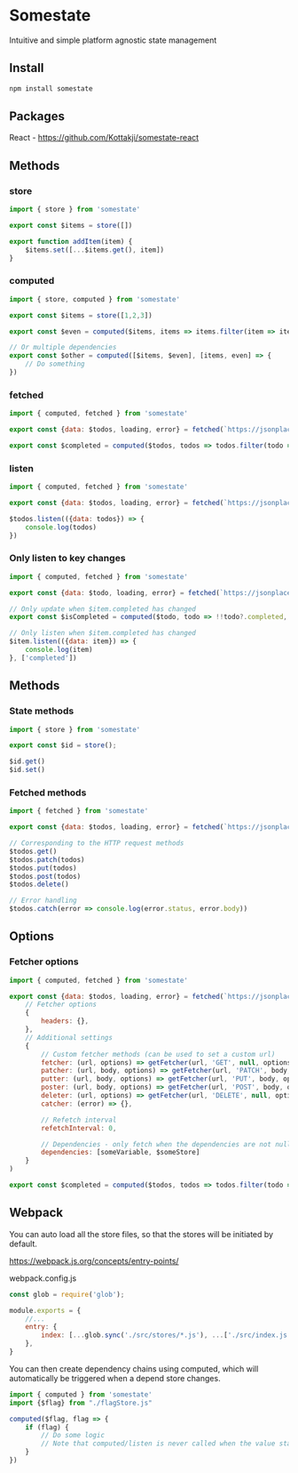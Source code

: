 # Somestate

Intuitive and simple platform agnostic state management

## Install

```bash
npm install somestate
```

## Packages

React -  https://github.com/Kottakji/somestate-react

## Methods

### store

```js
import { store } from 'somestate'

export const $items = store([])

export function addItem(item) {
    $items.set([...$items.get(), item])
}
```

### computed

```js
import { store, computed } from 'somestate'

export const $items = store([1,2,3])

export const $even = computed($items, items => items.filter(item => item % 2 === 0))

// Or multiple dependencies
export const $other = computed([$items, $even], [items, even] => {
    // Do something
})
```



### fetched

```js
import { computed, fetched } from 'somestate'

export const {data: $todos, loading, error} = fetched(`https://jsonplaceholder.typicode.com/todos`)

export const $completed = computed($todos, todos => todos.filter(todo => todo?.completed))
```

### listen

```js
import { computed, fetched } from 'somestate'

export const {data: $todos, loading, error} = fetched(`https://jsonplaceholder.typicode.com/todos`)

$todos.listen(({data: todos}) => {
    console.log(todos)
})
```

### Only listen to key changes

```js
import { computed, fetched } from 'somestate'

export const {data: $todo, loading, error} = fetched(`https://jsonplaceholder.typicode.com/todos/1`)

// Only update when $item.completed has changed
export const $isCompleted = computed($todo, todo => !!todo?.completed, ['completed'])

// Only listen when $item.completed has changed
$item.listen(({data: item}) => {
    console.log(item)
}, ['completed'])
```

## Methods

### State methods

```js
import { store } from 'somestate'

export const $id = store();

$id.get()
$id.set()
```


### Fetched methods

```js
import { fetched } from 'somestate'

export const {data: $todos, loading, error} = fetched(`https://jsonplaceholder.typicode.com/todos`)

// Corresponding to the HTTP request methods
$todos.get()
$todos.patch(todos)
$todos.put(todos)
$todos.post(todos)
$todos.delete()

// Error handling
$todos.catch(error => console.log(error.status, error.body))
```

## Options

### Fetcher options

```js
import { computed, fetched } from 'somestate'

export const {data: $todos, loading, error} = fetched(`https://jsonplaceholder.typicode.com/todos`,
    // Fetcher options
    {
        headers: {},
    },
    // Additional settings
    {
        // Custom fetcher methods (can be used to set a custom url)
        fetcher: (url, options) => getFetcher(url, 'GET', null, options),
        patcher: (url, body, options) => getFetcher(url, 'PATCH', body, options),
        putter: (url, body, options) => getFetcher(url, 'PUT', body, options),
        poster: (url, body, options) => getFetcher(url, 'POST', body, options),
        deleter: (url, options) => getFetcher(url, 'DELETE', null, options),
        catcher: (error) => {},

        // Refetch interval
        refetchInterval: 0,

        // Dependencies - only fetch when the dependencies are not null/undefined/false
        dependencies: [someVariable, $someStore]
    }
)

export const $completed = computed($todos, todos => todos.filter(todo => todo?.completed))
```

## Webpack

You can auto load all the store files, so that the stores will be initiated by default.

https://webpack.js.org/concepts/entry-points/

webpack.config.js
```js
const glob = require('glob');

module.exports = {
    //...
    entry: {
        index: [...glob.sync('./src/stores/*.js'), ...['./src/index.js']]
    },
}
```

You can then create dependency chains using computed, which will automatically be triggered when a depend store changes.

```js
import { computed } from 'somestate'
import {$flag} from "./flagStore.js"

computed($flag, flag => {
    if (flag) {
        // Do some logic
        // Note that computed/listen is never called when the value stays the same
    }
})

```